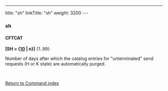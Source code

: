 ---
title: "sh"
linkTitle: "sh"
weight: 3200
---<span id="sh"></span>

### sh

#### CFTCAT

**[SH = {<u>10</u> &#124; n}]** {1..99}

Number of days after which the catalog entries for "unterminated"
send requests (H or K state) are automatically purged.

 

[Return to Command index](../../)
